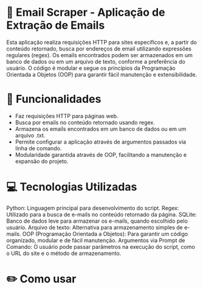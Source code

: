 # 📧 Email Scraper - Aplicação de Extração de Emails

Esta aplicação realiza requisições HTTP para sites específicos e, a partir do conteúdo retornado, busca por endereços de email utilizando expressões regulares (regex). Os emails encontrados podem ser armazenados em um banco de dados ou em um arquivo de texto, conforme a preferência do usuário. O código é modular e segue os princípios da Programação Orientada a Objetos (OOP) para garantir fácil manutenção e extensibilidade.

# 🔧 Funcionalidades
- Faz requisições HTTP para páginas web.
- Busca por emails no conteúdo retornado usando regex.
- Armazena os emails encontrados em um banco de dados ou em um arquivo .txt.
- Permite configurar a aplicação através de argumentos passados via linha de comando.
- Modularidade garantida através de OOP, facilitando a manutenção e expansão do projeto.

# 💻 Tecnologias Utilizadas
Python: Linguagem principal para desenvolvimento do script.
Regex: Utilizado para a busca de e-mails no conteúdo retornado da página.
SQLite: Banco de dados leve para armazenar os e-mails, quando escolhido pelo usuário.
Arquivo de texto: Alternativa para armazenamento simples de e-mails.
OOP (Programação Orientada a Objetos): Para garantir um código organizado, modular e de fácil manutenção.
Argumentos via Prompt de Comando: O usuário pode passar parâmetros na execução do script, como o URL do site e o método de armazenamento.

# ✏️ Como usar

